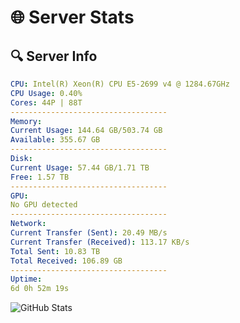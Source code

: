 # 🌐 Server Stats
## 🔍 Server Info
```yaml
CPU: Intel(R) Xeon(R) CPU E5-2699 v4 @ 1284.67GHz
CPU Usage: 0.40%
Cores: 44P | 88T
-----------------------------------
Memory:
Current Usage: 144.64 GB/503.74 GB
Available: 355.67 GB
-----------------------------------
Disk:
Current Usage: 57.44 GB/1.71 TB
Free: 1.57 TB
-----------------------------------
GPU:
No GPU detected
-----------------------------------
Network:
Current Transfer (Sent): 20.49 MB/s
Current Transfer (Received): 113.17 KB/s
Total Sent: 10.83 TB
Total Received: 106.89 GB
-----------------------------------
Uptime:
6d 0h 52m 19s
```
![GitHub Stats](https://img.shields.io/badge/Updated-2025-03-13_22:15:08-blue)